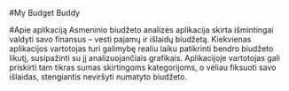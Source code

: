 #My Budget Buddy

#Apie aplikaciją
Asmeninio biudžeto analizės aplikacija skirta išmintingai valdyti savo finansus – vesti pajamų ir išlaidų biudžetą. Kiekvienas aplikacijos vartotojas turi galimybę realiu laiku patikrinti bendro biudžeto likutį, susipažinti su jį analizuojančiais grafikais. Aplikacijoje vartotojas gali priskirti tam tikras sumas skirtingoms kategorijoms, o vėliau fiksuoti savo išlaidas, stengiantis neviršyti numatyto biudžeto. 